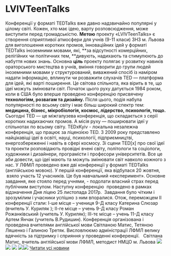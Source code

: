 # LVIVTeenTalks
Конференції у форматі TEDTalks вже давно надзвичайно популярні у цілому світі. Кожен, хто має ідею, варту розповсюдження, може виступити перед громадськістю.
**Метою** проекту «LVIVTeenTalks» є створення сприятливої атмосфери для учнів (9-11 класи) ЗНЗ м. Львова для виголошення коротких промов, інноваційних ідей у форматі TEDTalks іноземними мовами, які, **за відсутності комерційних, релігійних чи політичних тем, **дивують, надихають та стимулюють до набуття нових знань.
Основна **ціль** проекту полягає у розвитку навиків ораторського мистецтва в учнів, вміння говорити до групи людей іноземними мовами у структурований, виважений спосіб із наміром надати інформацію, вплинути чи розважити слухачів
TED — платформа для ідей, які варті поширення. Це світова спільнота, яка вірить в те, що ідеї можуть змінювати світ. Початок цього руху датується 1984 роком, коли в США було вперше проведено конференцію присвячену **технологіям, розвагам та дизайну.** Після цього, подія набула популярності по всьому світу і має більш широкий спектр тем: **медицина, бізнес, мікробіологія, космос, лідерство, психологія, тощо.** Сьогодні TED — це міжгалузева конференція, що складається з серії коротких надихаючих промов. А місія руху — поширювати ідеї у спільнотах по всьому світу. TEDxKyiv - локальна незалежна конференція, що працює за ліцензією TED. З 2009 року представлено найцікавіщі ідеї в освіті, науці, психології, підприємництві, енергозбереженні і навіть в сфері космосу. Зі сцени TED[x] про свої ідеї та проекти розповідають провідні вчені світу, політологи та соціологи, художники і дизайнери, програмісти і професори університетів. Все це аби довести, що ідеї мають та можуть змінювати світ навколо кожного з нас.
У ЛФМЛ проведено вже дві конференції у форматі TEDTalks (англійською мовою).
У першій конференції, яка відбулася 20 жовтня,  взяло участь 12 учасників. Це був навчальний «експеримент». Основне завдання, яке стояло перед учнями, - подолати власний страх перед публічним виступом.
Наступну конференцію  проведено в рамках відзначення Дня ліцею 25 листопада 2017р.  Завдання було чітким і зрозумілим і учасники успішно з ним впоралися. Отож, переможцем ІІ конференції стали:
І-ше місце – учениця 9-Д класу Катерина Слюзар (вчитель У. Куриляк );
ІІ-ге місце – учень 9-Д класу Роман  Рожанківський (учитель У. Куриляк);
ІІІ-тє місце – учень 11-Д класу Артем Янчак (учитель В.Рудишин).
Конференція організована і проведена вчителями англійської мови Світланою Матис, Тетяною Ляшенко і Галиною Третяк.
Висловлюємо адміністрації ЛФМЛ велику вдячність за підтримку і сприяння у проведенні конференції.
 
Світлана Матис, вчитель англійської мови ЛФМЛ, методист НМЦО м. Львова
![](/images/lvivteentalks/img_4250.jpg)
![](/images/lvivteentalks/img_4353.jpg)
![](/images/lvivteentalks/img_4355.jpg)
![](/images/lvivteentalks/img_4260.jpg)![](/images/lvivteentalks/img_4260.jpg)
[Читати усі новини](/news)

